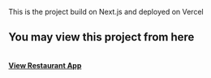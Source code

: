 This is the project build on Next.js and deployed on Vercel

## You may view this project from here
<br />
<a href="https://restaurant-next-one.vercel.app/" target="_blank"><strong>View Restaurant App</strong></a>